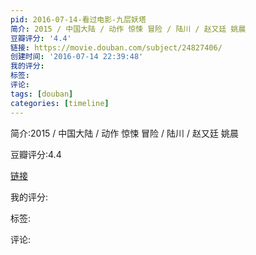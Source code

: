```yaml
---
pid: 2016-07-14-看过电影-九层妖塔
简介: 2015 / 中国大陆 / 动作 惊悚 冒险 / 陆川 / 赵又廷 姚晨
豆瓣评分: '4.4'
链接: https://movie.douban.com/subject/24827406/
创建时间: '2016-07-14 22:39:48'
我的评分:
标签:
评论:
tags: [douban]
categories: [timeline]
---
```

简介:2015 / 中国大陆 / 动作 惊悚 冒险 / 陆川 / 赵又廷 姚晨

豆瓣评分:4.4

[链接](https://movie.douban.com/subject/24827406/)

我的评分:

标签:

评论:

